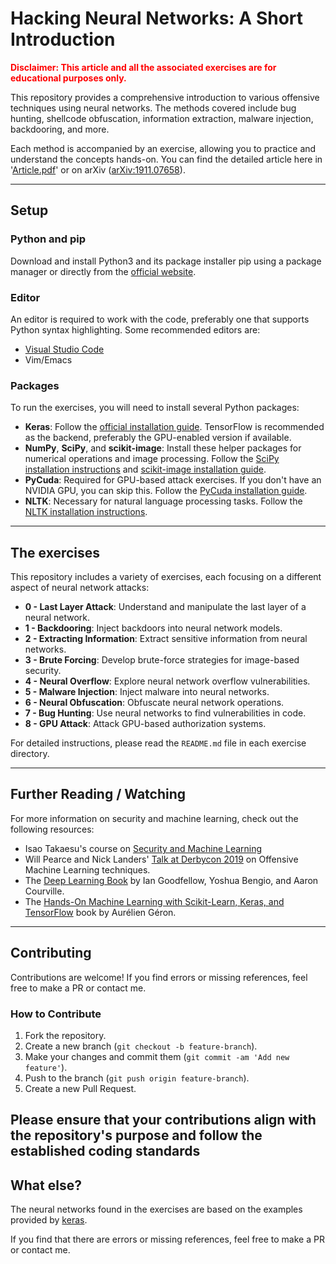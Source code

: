 # Hacking Neural Networks: A Short Introduction

<span style="color:red">**Disclaimer: This article and all the associated exercises are for educational purposes only.**</span>

This repository provides a comprehensive introduction to various offensive techniques using neural networks. The methods covered include bug hunting, shellcode obfuscation, information extraction, malware injection, backdooring, and more.

Each method is accompanied by an exercise, allowing you to practice and understand the concepts hands-on. You can find the detailed article here in '[Article.pdf](Article.pdf)' or on arXiv ([arXiv:1911.07658](https://arxiv.org/pdf/1911.07658.pdf)).

---

## Setup

### Python and pip

Download and install Python3 and its package installer pip using a package manager or directly from the [official website](https://www.python.org/downloads/).

### Editor

An editor is required to work with the code, preferably one that supports Python syntax highlighting. Some recommended editors are:

- [Visual Studio Code](https://code.visualstudio.com/docs/python/python-tutorial)
- Vim/Emacs

### Packages

To run the exercises, you will need to install several Python packages:

- **Keras**: Follow the [official installation guide](https://keras.io/#installation). TensorFlow is recommended as the backend, preferably the GPU-enabled version if available.
- **NumPy**, **SciPy**, and **scikit-image**: Install these helper packages for numerical operations and image processing. Follow the [SciPy installation instructions](https://www.scipy.org/install.html) and [scikit-image installation guide](https://scikit-image.org/docs/stable/install.html).
- **PyCuda**: Required for GPU-based attack exercises. If you don't have an NVIDIA GPU, you can skip this. Follow the [PyCuda installation guide](https://wiki.tiker.net/PyCuda/Installation).
- **NLTK**: Necessary for natural language processing tasks. Follow the [NLTK installation instructions](https://www.nltk.org/install.html).

---

## The exercises

This repository includes a variety of exercises, each focusing on a different aspect of neural network attacks:

- **0 - Last Layer Attack**: Understand and manipulate the last layer of a neural network.
- **1 - Backdooring**: Inject backdoors into neural network models.
- **2 - Extracting Information**: Extract sensitive information from neural networks.
- **3 - Brute Forcing**: Develop brute-force strategies for image-based security.
- **4 - Neural Overflow**: Explore neural network overflow vulnerabilities.
- **5 - Malware Injection**: Inject malware into neural networks.
- **6 - Neural Obfuscation**: Obfuscate neural network operations.
- **7 - Bug Hunting**: Use neural networks to find vulnerabilities in code.
- **8 - GPU Attack**: Attack GPU-based authorization systems.

For detailed instructions, please read the `README.md` file in each exercise directory.

---

## Further Reading / Watching

For more information on security and machine learning, check out the following resources:

- Isao Takaesu's course on [Security and Machine Learning](https://github.com/13o-bbr-bbq/machine_learning_security/tree/master/Security_and_MachineLearning)
- Will Pearce and Nick Landers' [Talk at Derbycon 2019](https://www.youtube.com/watch?v=CsvkYoxtexQ) on Offensive Machine Learning techniques.
- The [Deep Learning Book](http://www.deeplearningbook.org/) by Ian Goodfellow, Yoshua Bengio, and Aaron Courville.
- The [Hands-On Machine Learning with Scikit-Learn, Keras, and TensorFlow](https://www.oreilly.com/library/view/hands-on-machine-learning/9781492032632/) book by Aurélien Géron.

---

## Contributing

Contributions are welcome! If you find errors or missing references, feel free to make a PR or contact me.

### How to Contribute

1. Fork the repository.
2. Create a new branch (`git checkout -b feature-branch`).
3. Make your changes and commit them (`git commit -am 'Add new feature'`).
4. Push to the branch (`git push origin feature-branch`).
5. Create a new Pull Request.

Please ensure that your contributions align with the repository's purpose and follow the established coding standards
---

## What else?

The neural networks found in the exercises are based on the examples provided by [keras](https://keras.io/).

If you find that there are errors or missing references, feel free to make a PR or contact me.
